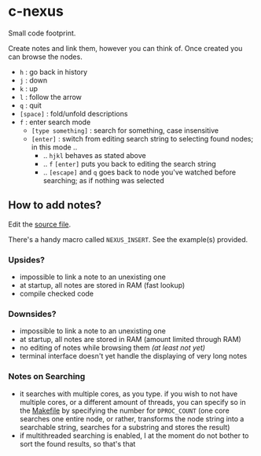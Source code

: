 # c-nexus

Small code footprint.

Create notes and link them, however you can think of. Once created you can browse the nodes.

- ``h`` : go back in history
- ``j`` : down
- ``k`` : up
- ``l`` : follow the arrow
- ``q`` : quit
- ``[space]`` : fold/unfold descriptions
- ``f`` : enter search mode
    - ``[type something]`` : search for something, case insensitive
    - ``[enter]`` : switch from editing search string to selecting found nodes; in this mode ..
        - .. `hjkl` behaves as stated above
        - .. `f` `[enter]` puts you back to editing the search string
        - .. `[escape]` and `q` goes back to node you've watched before searching; as if nothing was
          selected

## How to add notes?

Edit the [source file](src/nexus.c).

There's a handy macro called `NEXUS_INSERT`. See the example(s) provided.

### Upsides?
- impossible to link a note to an unexisting one
- at startup, all notes are stored in RAM (fast lookup)
- compile checked code

### Downsides?
- impossible to link a note to an unexisting one
- at startup, all notes are stored in RAM (amount limited through RAM)
- no editing of notes while browsing them _(at least not yet)_
- terminal interface doesn't yet handle the displaying of very long notes

### Notes on Searching
- it searches with multiple cores, as you type. if you wish to not have multiple cores, or a
  different amount of threads, you can specify so in the [Makefile](Makefile) by specifying the
  number for `DPROC_COUNT` (one core searches one entire node, or rather, transforms the node string
  into a searchable string, searches for a substring and stores the result)
- if multithreaded searching is enabled, I at the moment do not bother to sort the found results, so
  that's that

